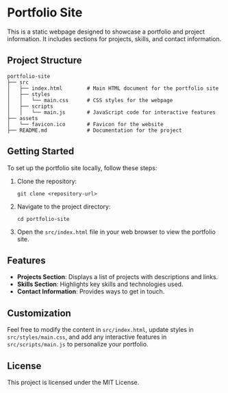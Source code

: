 # Portfolio Site

This is a static webpage designed to showcase a portfolio and project information. It includes sections for projects, skills, and contact information.

## Project Structure

```
portfolio-site
├── src
│   ├── index.html        # Main HTML document for the portfolio site
│   ├── styles
│   │   └── main.css      # CSS styles for the webpage
│   ├── scripts
│   │   └── main.js       # JavaScript code for interactive features
├── assets
│   └── favicon.ico       # Favicon for the website
├── README.md             # Documentation for the project
```

## Getting Started

To set up the portfolio site locally, follow these steps:

1. Clone the repository:
   ```
   git clone <repository-url>
   ```

2. Navigate to the project directory:
   ```
   cd portfolio-site
   ```

3. Open the `src/index.html` file in your web browser to view the portfolio site.

## Features

- **Projects Section**: Displays a list of projects with descriptions and links.
- **Skills Section**: Highlights key skills and technologies used.
- **Contact Information**: Provides ways to get in touch.

## Customization

Feel free to modify the content in `src/index.html`, update styles in `src/styles/main.css`, and add any interactive features in `src/scripts/main.js` to personalize your portfolio.

## License

This project is licensed under the MIT License.